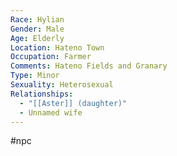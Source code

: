```yaml
---
Race: Hylian
Gender: Male
Age: Elderly
Location: Hateno Town
Occupation: Farmer
Comments: Hateno Fields and Granary
Type: Minor
Sexuality: Heterosexual
Relationships:
  - "[[Aster]] (daughter)"
  - Unnamed wife
---
```

#npc 

